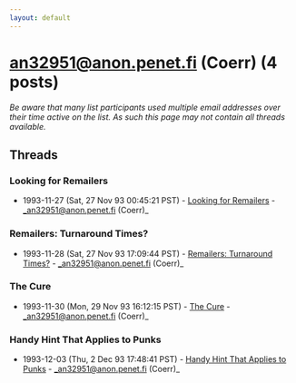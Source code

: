 ```yaml
---
layout: default
---
```


# an32951@anon.penet.fi (Coerr) (4 posts)

_Be aware that many list participants used multiple email addresses over their time active on the list. As such this page may not contain all threads available._

## Threads

### Looking for Remailers
+ 1993-11-27 (Sat, 27 Nov 93 00:45:21 PST) - [Looking for Remailers](/archive/1993/11/a09cf5a94e87e46570680690cd4b1a28829cd4baa2b84aaf6c8a43e8eafd0e5a) - _an32951@anon.penet.fi (Coerr)_

### Remailers: Turnaround Times?
+ 1993-11-28 (Sat, 27 Nov 93 17:09:44 PST) - [Remailers: Turnaround Times?](/archive/1993/11/c98bed18eb27bb770292ccc8a687a5139f03d8f70e2d45d5794f83705b26a9fe) - _an32951@anon.penet.fi (Coerr)_

### The Cure
+ 1993-11-30 (Mon, 29 Nov 93 16:12:15 PST) - [The Cure](/archive/1993/11/2f16c71672e699858b120ccf1c21729884111e2cb5ba4aada8d54688ad20a39d) - _an32951@anon.penet.fi (Coerr)_

### Handy Hint That Applies to Punks
+ 1993-12-03 (Thu, 2 Dec 93 17:48:41 PST) - [Handy Hint That Applies to Punks](/archive/1993/12/2c9650366326171c875e2494bc0ea1b759f304b09c84f462a58337c75b6b998f) - _an32951@anon.penet.fi (Coerr)_


